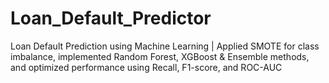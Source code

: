 # Loan_Default_Predictor
Loan Default Prediction using Machine Learning | Applied SMOTE for class imbalance, implemented Random Forest, XGBoost &amp; Ensemble methods, and optimized performance using Recall, F1-score, and ROC-AUC
